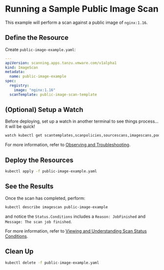 # Running a Sample Public Image Scan
This example will perform a scan against a public image of `nginx:1.16`.

## Define the Resource
Create `public-image-example.yaml`:
```yaml
---
apiVersion: scanning.apps.tanzu.vmware.com/v1alpha1
kind: ImageScan
metadata:
  name: public-image-example
spec:
  registry:
    image: "nginx:1.16"
  scanTemplate: public-image-scan-template
```

## (Optional) Setup a Watch
Before deploying, set up a watch in another terminal to see things process... it will be quick!
```bash
watch kubectl get scantemplates,scanpolicies,sourcescans,imagescans,pods,jobs
```

For more information, refer to [Observing and Troubleshooting](../observing.md).

## Deploy the Resources
```bash
kubectl apply -f public-image-example.yaml
```

## See the Results
Once the scan has completed, perform:
```bash
kubectl describe imagescan public-image-example
```
and notice the `Status.Conditions` includes a `Reason: JobFinished` and `Message: The scan job finished`.

For more information, refer to [Viewing and Understanding Scan Status Conditions](../results.md).

## Clean Up
```bash
kubectl delete -f public-image-example.yaml
```
